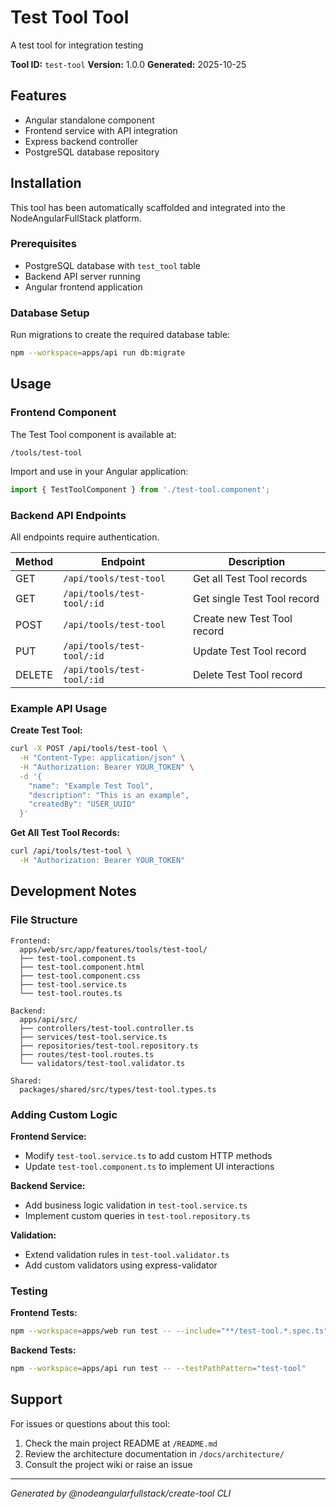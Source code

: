 # Test Tool Tool

A test tool for integration testing

**Tool ID:** `test-tool`
**Version:** 1.0.0
**Generated:** 2025-10-25

## Features

- Angular standalone component
- Frontend service with API integration
- Express backend controller
- PostgreSQL database repository

## Installation

This tool has been automatically scaffolded and integrated into the NodeAngularFullStack platform.

### Prerequisites

- PostgreSQL database with `test_tool` table
- Backend API server running
- Angular frontend application

### Database Setup

Run migrations to create the required database table:

```bash
npm --workspace=apps/api run db:migrate
```

## Usage

### Frontend Component

The Test Tool component is available at:

```
/tools/test-tool
```

Import and use in your Angular application:

```typescript
import { TestToolComponent } from './test-tool.component';
```

### Backend API Endpoints

All endpoints require authentication.

| Method | Endpoint                   | Description                 |
| ------ | -------------------------- | --------------------------- |
| GET    | `/api/tools/test-tool`     | Get all Test Tool records   |
| GET    | `/api/tools/test-tool/:id` | Get single Test Tool record |
| POST   | `/api/tools/test-tool`     | Create new Test Tool record |
| PUT    | `/api/tools/test-tool/:id` | Update Test Tool record     |
| DELETE | `/api/tools/test-tool/:id` | Delete Test Tool record     |

### Example API Usage

**Create Test Tool:**

```bash
curl -X POST /api/tools/test-tool \
  -H "Content-Type: application/json" \
  -H "Authorization: Bearer YOUR_TOKEN" \
  -d '{
    "name": "Example Test Tool",
    "description": "This is an example",
    "createdBy": "USER_UUID"
  }'
```

**Get All Test Tool Records:**

```bash
curl /api/tools/test-tool \
  -H "Authorization: Bearer YOUR_TOKEN"
```

## Development Notes

### File Structure

```
Frontend:
  apps/web/src/app/features/tools/test-tool/
  ├── test-tool.component.ts
  ├── test-tool.component.html
  ├── test-tool.component.css
  ├── test-tool.service.ts
  └── test-tool.routes.ts

Backend:
  apps/api/src/
  ├── controllers/test-tool.controller.ts
  ├── services/test-tool.service.ts
  ├── repositories/test-tool.repository.ts
  ├── routes/test-tool.routes.ts
  └── validators/test-tool.validator.ts

Shared:
  packages/shared/src/types/test-tool.types.ts
```

### Adding Custom Logic

**Frontend Service:**

- Modify `test-tool.service.ts` to add custom HTTP methods
- Update `test-tool.component.ts` to implement UI interactions

**Backend Service:**

- Add business logic validation in `test-tool.service.ts`
- Implement custom queries in `test-tool.repository.ts`

**Validation:**

- Extend validation rules in `test-tool.validator.ts`
- Add custom validators using express-validator

### Testing

**Frontend Tests:**

```bash
npm --workspace=apps/web run test -- --include="**/test-tool.*.spec.ts"
```

**Backend Tests:**

```bash
npm --workspace=apps/api run test -- --testPathPattern="test-tool"
```

## Support

For issues or questions about this tool:

1. Check the main project README at `/README.md`
2. Review the architecture documentation in `/docs/architecture/`
3. Consult the project wiki or raise an issue

---

_Generated by @nodeangularfullstack/create-tool CLI_

